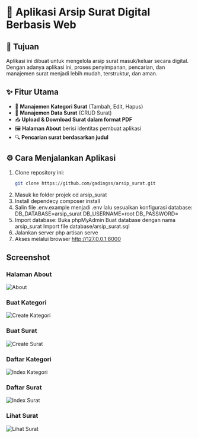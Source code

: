 # 📂 Aplikasi Arsip Surat Digital Berbasis Web

## 🎯 Tujuan
Aplikasi ini dibuat untuk mengelola arsip surat masuk/keluar secara digital. Dengan adanya aplikasi ini, proses penyimpanan, pencarian, dan manajemen surat menjadi lebih mudah, terstruktur, dan aman.

## ✨ Fitur Utama
- 📑 **Manajemen Kategori Surat** (Tambah, Edit, Hapus)
- 📂 **Manajemen Data Surat** (CRUD Surat)
- 📥 **Upload & Download Surat dalam format PDF**
- 🖼️ **Halaman About** berisi identitas pembuat aplikasi
- 🔍 **Pencarian surat berdasarkan judul**

## ⚙️ Cara Menjalankan Aplikasi
1. Clone repository ini:
   ```bash
   git clone https://github.com/gadingss/arsip_surat.git

2. Masuk ke folder projek
   cd arsip_surat
3. Install dependecy
   composer install
4. Salin file .env.example menjadi .env lalu sesuaikan konfigurasi database:
   DB_DATABASE=arsip_surat
   DB_USERNAME=root
   DB_PASSWORD=
5. Import database:
   Buka phpMyAdmin
   Buat database dengan nama arsip_surat
   Import file database/arsip_surat.sql
6. Jalankan server
   php artisan serve
7. Akses melalui browser
   http://127.0.0.1:8000
## Screenshot

### Halaman About
![About](public/uploads/screenshot/about.png)

### Buat Kategori
![Create Kategori](public/uploads/screenshot/create_kategori.png)

### Buat Surat
![Create Surat](public/uploads/screenshot/create_surat.png)

### Daftar Kategori
![Index Kategori](public/uploads/screenshot/index_kategori.png)

### Daftar Surat
![Index Surat](public/uploads/screenshot/index_surat.png)

### Lihat Surat
![Lihat Surat](public/uploads/screenshot/lihat_surat.png)

